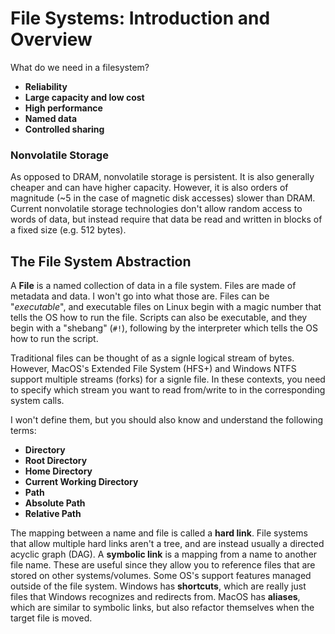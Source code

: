 # File Systems: Introduction and Overview

What do we need in a filesystem?

- **Reliability**
- **Large capacity and low cost**
- **High performance**
- **Named data**
- **Controlled sharing**

### Nonvolatile Storage

As opposed to DRAM, nonvolatile storage is persistent. It is also generally cheaper and can have higher capacity. However, it is also orders of magnitude (~5 in the case of magnetic disk accesses) slower than DRAM. Current nonvolatile storage technologies don't allow random access to words of data, but instead require that data be read and written in blocks of a fixed size (e.g. 512 bytes).

## The File System Abstraction

A **File** is a named collection of data in a file system. Files are made of metadata and data. I won't go into what those are. Files can be "*executable*", and executable files on Linux begin with a magic number that tells the OS how to run the file. Scripts can also be executable, and they begin with a "shebang" (`#!`), following by the interpreter which tells the OS how to run the script.

Traditional files can be thought of as a signle logical stream of bytes. However, MacOS's Extended File System (HFS+) and Windows NTFS support multiple streams (forks) for a signle file. In these contexts, you need to specify which stream you want to read from/write to in the corresponding system calls.

I won't define them, but you should also know and understand the following terms:

- **Directory**
- **Root Directory**
- **Home Directory**
- **Current Working Directory**
- **Path**
- **Absolute Path**
- **Relative Path**

The mapping between a name and file is called a **hard link**. File systems that allow multiple hard links aren't a tree, and are instead usually a directed acyclic graph (DAG). A **symbolic link** is a mapping from a name to another file name. These are useful since they allow you to reference files that are stored on other systems/volumes. Some OS's support features managed outside of the file system. Windows has **shortcuts**, which are really just files that Windows recognizes and redirects from. MacOS has **aliases**, which are similar to symbolic links, but also refactor themselves when the target file is moved.